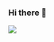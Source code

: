 ### Hi there 👋
<a href="https://cincu4221.github.io/" target="_blank"><img src="https://img.shields.io/badge/Blog-blue?style=flat&logo=appveyor&logo=42&logoColor=000000"/></a>

<!--
**cincu4221/cincu4221** is a ✨ _special_ ✨ repository because its `README.md` (this file) appears on your GitHub profile.

Here are some ideas to get you started:

- 🔭 I’m currently working on ...
- 🌱 I’m currently learning ...
- 👯 I’m looking to collaborate on ...
- 🤔 I’m looking for help with ...
- 💬 Ask me about ...
- 📫 How to reach me: ...
- 😄 Pronouns: ...
- ⚡ Fun fact: ...
-->
